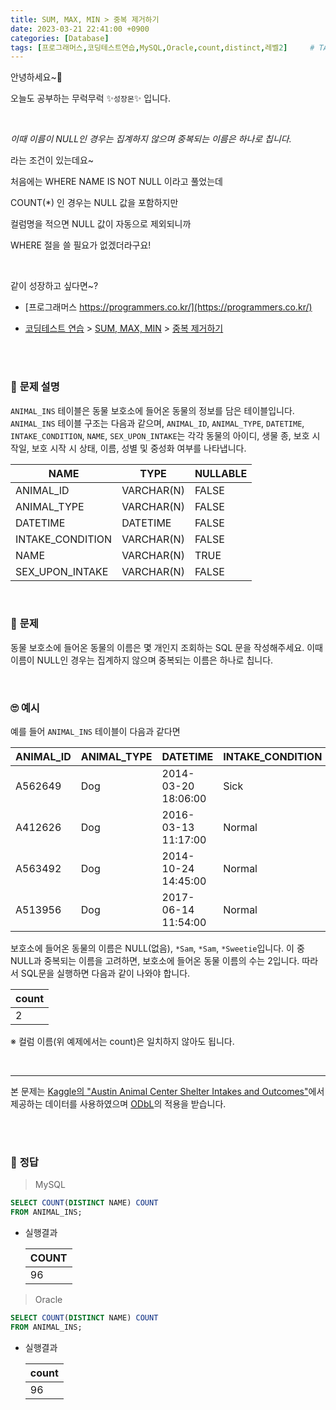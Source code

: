 ```yaml
---
title: SUM, MAX, MIN > 중복 제거하기
date: 2023-03-21 22:41:00 +0900
categories: [Database]
tags: [프로그래머스,코딩테스트연습,MySQL,Oracle,count,distinct,레벨2]     # TAG names should always be lowercase
---
```



안녕하세요~👋

오늘도 공부하는 무럭무럭 ✨`성장몬`✨ 입니다. 

<br>

*이때 이름이 NULL인 경우는 집계하지 않으며 중복되는 이름은 하나로 칩니다.*

라는 조건이 있는데요~

처음에는 WHERE NAME IS NOT NULL 이라고 풀었는데

COUNT(*) 인 경우는 NULL 값을 포함하지만

컬럼명을 적으면 NULL 값이 자동으로 제외되니까

WHERE 절을 쓸 필요가 없겠더라구요!

<br>

같이 성장하고 싶다면~?

+ [프로그래머스 https://programmers.co.kr/](https://programmers.co.kr/)

+ [코딩테스트 연습](https://school.programmers.co.kr/learn/challenges) > [SUM, MAX, MIN](https://school.programmers.co.kr/learn/courses/30/parts/17043) > [중복 제거하기](https://school.programmers.co.kr/learn/courses/30/lessons/59408)

<br>

<br>

### 📝 **문제 설명**

`ANIMAL_INS` 테이블은 동물 보호소에 들어온 동물의 정보를 담은 테이블입니다. `ANIMAL_INS` 테이블 구조는 다음과 같으며, `ANIMAL_ID`, `ANIMAL_TYPE`, `DATETIME`, `INTAKE_CONDITION`, `NAME`, `SEX_UPON_INTAKE`는 각각 동물의 아이디, 생물 종, 보호 시작일, 보호 시작 시 상태, 이름, 성별 및 중성화 여부를 나타냅니다.

| NAME             | TYPE       | NULLABLE |
| ---------------- | ---------- | -------- |
| ANIMAL_ID        | VARCHAR(N) | FALSE    |
| ANIMAL_TYPE      | VARCHAR(N) | FALSE    |
| DATETIME         | DATETIME   | FALSE    |
| INTAKE_CONDITION | VARCHAR(N) | FALSE    |
| NAME             | VARCHAR(N) | TRUE     |
| SEX_UPON_INTAKE  | VARCHAR(N) | FALSE    |

<br>

### 🎁 **문제**

동물 보호소에 들어온 동물의 이름은 몇 개인지 조회하는 SQL 문을 작성해주세요. 이때 이름이 NULL인 경우는 집계하지 않으며 중복되는 이름은 하나로 칩니다.

<br>

### 🙄 **예시**

예를 들어 `ANIMAL_INS` 테이블이 다음과 같다면

| ANIMAL_ID | ANIMAL_TYPE | DATETIME            | INTAKE_CONDITION | NAME     | SEX_UPON_INTAKE |
| --------- | ----------- | ------------------- | ---------------- | -------- | --------------- |
| A562649   | Dog         | 2014-03-20 18:06:00 | Sick             | NULL     | Spayed Female   |
| A412626   | Dog         | 2016-03-13 11:17:00 | Normal           | *Sam     | Neutered Male   |
| A563492   | Dog         | 2014-10-24 14:45:00 | Normal           | *Sam     | Neutered Male   |
| A513956   | Dog         | 2017-06-14 11:54:00 | Normal           | *Sweetie | Spayed Female   |

보호소에 들어온 동물의 이름은 NULL(없음), `*Sam`, `*Sam`, `*Sweetie`입니다. 이 중 NULL과 중복되는 이름을 고려하면, 보호소에 들어온 동물 이름의 수는 2입니다. 따라서 SQL문을 실행하면 다음과 같이 나와야 합니다.

| count |
| ----- |
| 2     |

※ 컬럼 이름(위 예제에서는 count)은 일치하지 않아도 됩니다.

<br>

------

본 문제는 [Kaggle의 "Austin Animal Center Shelter Intakes and Outcomes"](https://www.kaggle.com/aaronschlegel/austin-animal-center-shelter-intakes-and-outcomes)에서 제공하는 데이터를 사용하였으며 [ODbL](https://opendatacommons.org/licenses/odbl/1.0/)의 적용을 받습니다.

<br>

<br>

### 💖 **정답**

>  MySQL

```sql
SELECT COUNT(DISTINCT NAME) COUNT
FROM ANIMAL_INS;
```

- 실행결과

  | COUNT |
  | ----- |
  | 96    |

> Oracle

```sql
SELECT COUNT(DISTINCT NAME) COUNT
FROM ANIMAL_INS;
```

- 실행결과

  | count |
  | ----- |
  | 96    |